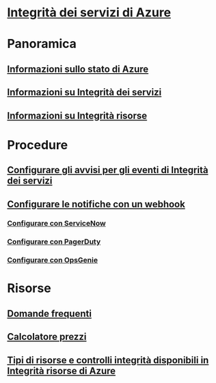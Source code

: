 # [Integrità dei servizi di Azure](index.md)

# Panoramica
## [Informazioni sullo stato di Azure](azure-status-overview.md)
## [Informazioni su Integrità dei servizi](service-health-overview.md)
## [Informazioni su Integrità risorse](resource-health-overview.md)
# Procedure
## [Configurare gli avvisi per gli eventi di Integrità dei servizi](../monitoring-and-diagnostics/monitoring-activity-log-alerts-on-service-notifications.md?toc=%2fazure%2fservice-health%2ftoc.json)
## [Configurare le notifiche con un webhook](service-health-alert-webhook-guide.md)
### [Configurare con ServiceNow](service-health-alert-webhook-servicenow.md)
### [Configurare con PagerDuty](service-health-alert-webhook-pagerduty.md)
### [Configurare con OpsGenie](service-health-alert-webhook-opsgenie.md)
# Risorse
## [Domande frequenti](resource-health-faq.md)
## [Calcolatore prezzi](https://azure.microsoft.com/pricing/calculator/)
## [Tipi di risorse e controlli integrità disponibili in Integrità risorse di Azure](resource-health-checks-resource-types.md)